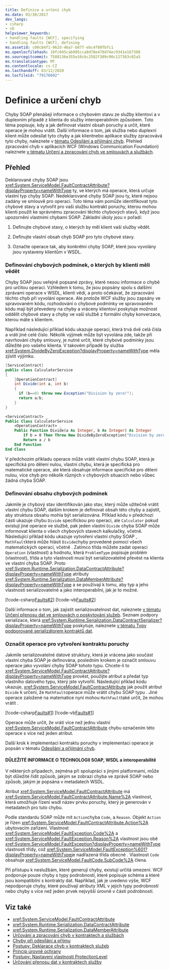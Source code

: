 ```yaml
---
title: Definice a určení chyb
ms.date: 03/30/2017
dev_langs:
- csharp
- vb
helpviewer_keywords:
- handling faults [WCF], specifying
- handling faults [WCF], defining
ms.assetid: c00c84f1-962d-46a7-b07f-ebc4f80fbfc1
ms.openlocfilehash: 10fc045cab995cca8d78e470d74ec9341e167308
ms.sourcegitcommit: 7588136e355e10cbc2582f389c90c127363c02a5
ms.translationtype: MT
ms.contentlocale: cs-CZ
ms.lasthandoff: 03/12/2020
ms.locfileid: "79176692"
---
```

# <a name="defining-and-specifying-faults"></a>Definice a určení chyb
Chyby SOAP přenášejí informace o chybovém stavu ze služby klientovi a v duplexním případě z klienta do služby interoperabilním způsobem. Toto téma popisuje, kdy a jak definovat vlastní obsah poruchy a určit, které operace je mohou vrátit. Další informace o tom, jak služba nebo duplexní klient může odesílat tyto chyby a jak klientnebo aplikace služby zpracovává tyto chyby, naleznete v [tématu Odesílání a přijímání chyb](sending-and-receiving-faults.md). Přehled zpracování chyb v aplikacích WCF (Windows Communication Foundation) naleznete [v tématu Určení a zpracování chyb ve smlouvách a službách](specifying-and-handling-faults-in-contracts-and-services.md).  
  
## <a name="overview"></a>Přehled  
 Deklarované chyby SOAP jsou <xref:System.ServiceModel.FaultContractAttribute?displayProperty=nameWithType> ty, ve kterých má operace, která určuje vlastní typ chyby SOAP. Nedeklarované chyby SOAP jsou ty, které nejsou zadány ve smlouvě pro operaci. Toto téma vám pomůže identifikovat tyto chybové stavy a vytvořit pro vaši službu kontrakt poruchy, kterou mohou klienti použít ke správnému zpracování těchto chybových stavů, když jsou upozorněni vlastními chybami SOAP. Základní úkoly jsou v pořadí:  
  
1. Definujte chybové stavy, o kterých by měl klient vaší služby vědět.  
  
2. Definujte vlastní obsah chyb SOAP pro tyto chybové stavy.  
  
3. Označte operace tak, aby konkrétní chyby SOAP, které jsou vyvolány jsou vystaveny klientům v WSDL.  
  
### <a name="defining-error-conditions-that-clients-should-know-about"></a>Definování chybových podmínek, o kterých by klienti měli vědět  
 Chyby SOAP jsou veřejně popsané zprávy, které nesou informace o chybě pro určitou operaci. Vzhledem k tomu, že jsou popsány spolu s dalšími zprávami operace v WSDL, klienti vědí, a proto očekávat, že zpracování těchto chyb při vyvolání operace. Ale protože WCF služby jsou zapsány ve spravovaném kódu, rozhodování o chybové podmínky ve spravovaném kódu mají být převedeny na chyby a vráceny klientovi poskytuje možnost oddělit chybové stavy a chyby ve vaší službě z formální chyby konverzace, kterou máte s klientem.  
  
 Například následující příklad kódu ukazuje operaci, která trvá dvě celá čísla a vrátí jiné celé číslo. Několik výjimek může být vyvolána zde, takže při navrhování chyby smlouvy, je nutné určit, které chybové podmínky jsou důležité pro vašeho klienta. V takovém případě by služba <xref:System.DivideByZeroException?displayProperty=nameWithType> měla zjistit výjimku.  
  
```csharp  
[ServiceContract]  
public class CalculatorService  
{  
    [OperationContract]
    int Divide(int a, int b)  
    {  
      if (b==0) throw new Exception("Division by zero!");  
      return a/b;  
    }  
}  
```  
  
```vb
<ServiceContract> _
Public Class CalculatorService
    <OperationContract> _
    Public Function Divide(a As Integer, b As Integer) As Integer
        If b = 0 Then Throw New DivideByZeroException("Division by zero!")
        Return a / b
    End Function
End Class
```
  
 V předchozím příkladu operace může vrátit vlastní chybu SOAP, která je specifická pro dělení nulou, vlastní chybu, která je specifická pro matematické operace, ale která obsahuje informace specifické pro dělení nulou, více chyb pro několik různých v chybových situacích nebo vůbec žádná chyba SOAP.  
  
### <a name="define-the-content-of-error-conditions"></a>Definování obsahu chybových podmínek  
 Jakmile je chybový stav identifikován jako stav, který může užitečně vrátit vlastní chybu SOAP, dalším krokem je definovat obsah této chyby a zajistit, aby struktura obsahu mohla být serializována. Příklad kódu v předchozí části ukazuje chybu `Divide` specifickou pro operaci, ale `Calculator` pokud existují jiné operace ve službě, pak jeden vlastní `Divide` chyba SOAP může informovat klienta o všech chybových stavech kalkulačky, včetně. Následující příklad kódu ukazuje vytvoření vlastní chyby SOAP , `MathFault`která může hlásit `Divide`chyby provedené pomocí všech matematických operací, včetně . Zatímco třída můžete zadat operaci `Operation` (vlastnost) a hodnotu, která `ProblemType` popisuje problém (vlastnost), třída a tyto vlastnosti musí být serializovatelné převést na klienta ve vlastní chyba SOAP. Proto <xref:System.Runtime.Serialization.DataContractAttribute?displayProperty=nameWithType> atributy <xref:System.Runtime.Serialization.DataMemberAttribute?displayProperty=nameWithType> a se používají k tomu, aby typ a jeho vlastnosti serializovatelné a jako interoperabilní, jak je to možné.  
  
 [!code-csharp[Faults#2](../../../samples/snippets/csharp/VS_Snippets_CFX/faults/cs/service.cs#2)]
 [!code-vb[Faults#2](../../../samples/snippets/visualbasic/VS_Snippets_CFX/faults/vb/service.vb#2)]  
  
 Další informace o tom, jak zajistit serializovatelnost dat, naleznete [v tématu Určení přenosu dat ve smlouvách o poskytování služeb](./feature-details/specifying-data-transfer-in-service-contracts.md). Seznam podpory serializace, která <xref:System.Runtime.Serialization.DataContractSerializer?displayProperty=nameWithType> poskytuje, naleznete [v tématu Typy podporované serializátorem kontraktů dat](./feature-details/types-supported-by-the-data-contract-serializer.md).  
  
### <a name="mark-operations-to-establish-the-fault-contract"></a>Označit operace pro vytvoření kontraktu poruchy  
 Jakmile serializovatelné datové struktury, která je vrácena jako součást vlastní chyba SOAP je definována, posledním krokem je označit smlouvu operace jako vyvolání chyby SOAP tohoto typu. Chcete-li to <xref:System.ServiceModel.FaultContractAttribute?displayProperty=nameWithType> provést, použijte atribut a předat typ vlastního datového typu, který jste vytvořili. Následující příklad kódu ukazuje, <xref:System.ServiceModel.FaultContractAttribute> jak použít atribut `Divide` k určení, že `MathFault`operace může vrátit chybu SOAP typu . Jiné operace založené na matematice nyní mohou `MathFault`také určit, že mohou vrátit .  
  
 [!code-csharp[Faults#1](../../../samples/snippets/csharp/VS_Snippets_CFX/faults/cs/service.cs#1)]
 [!code-vb[Faults#1](../../../samples/snippets/visualbasic/VS_Snippets_CFX/faults/vb/service.vb#1)]  
  
 Operace může určit, že vrátí více než jednu vlastní <xref:System.ServiceModel.FaultContractAttribute> chybu označením této operace s více než jeden atribut.  
  
 Další krok k implementaci kontraktu poruchy v implementaci operace je popsán v tématu [Odesílání a přijímání chyb](sending-and-receiving-faults.md).  
  
#### <a name="soap-wsdl-and-interoperability-considerations"></a>DŮLEŽITÉ INFORMACE O TECHNOLOGII SOAP, WSDL a interoperabilitě  
 V některých případech, zejména při spolupráci s jinými platformami, může být důležité řídit způsob, jakým se zobrazí chyba ve zprávě SOAP nebo způsob, jakým je popsána v metadatech WSDL.  
  
 Atribut <xref:System.ServiceModel.FaultContractAttribute> má <xref:System.ServiceModel.FaultContractAttribute.Name%2A> vlastnost, která umožňuje řízení wsdl název prvku poruchy, který je generován v metadatech pro tuto chybu.  
  
 Podle standardu SOAP může mít `Action`chyba `Code`, a `Reason`. Objekt `Action` je řízen <xref:System.ServiceModel.FaultContractAttribute.Action%2A> ubytovacím zařízení. Vlastnost <xref:System.ServiceModel.FaultException.Code%2A> a <xref:System.ServiceModel.FaultException.Reason%2A> vlastnost jsou obě <xref:System.ServiceModel.FaultException?displayProperty=nameWithType> vlastnosti třídy, což <xref:System.ServiceModel.FaultException%601?displayProperty=nameWithType>je nadřazená třída obecné . Vlastnost `Code` obsahuje <xref:System.ServiceModel.FaultCode.SubCode%2A> člena.  
  
 Při přístupu k neslužbám, které generují chyby, existují určitá omezení. WCF podporuje pouze chyby s typy podrobností, které popisuje schéma a které jsou kompatibilní s kontrakty dat. Například, jak je uvedeno výše, WCF nepodporuje chyby, které používají atributy XML v jejich typy podrobností nebo chyby s více než jeden prvek nejvyšší úrovně v části podrobností.  
  
## <a name="see-also"></a>Viz také

- <xref:System.ServiceModel.FaultContractAttribute>
- <xref:System.Runtime.Serialization.DataContractAttribute>
- <xref:System.Runtime.Serialization.DataMemberAttribute>
- [Určování a zpracování chyb v kontraktech a službách](specifying-and-handling-faults-in-contracts-and-services.md)
- [Chyby při odesílání a příjmu](sending-and-receiving-faults.md)
- [Postupy: Deklarace chyb v kontraktech služeb](how-to-declare-faults-in-service-contracts.md)
- [Princip úrovně ochrany](understanding-protection-level.md)
- [Postupy: Nastavení vlastnosti ProtectionLevel](how-to-set-the-protectionlevel-property.md)
- [Určování přenosu dat v kontraktech služby](./feature-details/specifying-data-transfer-in-service-contracts.md)
